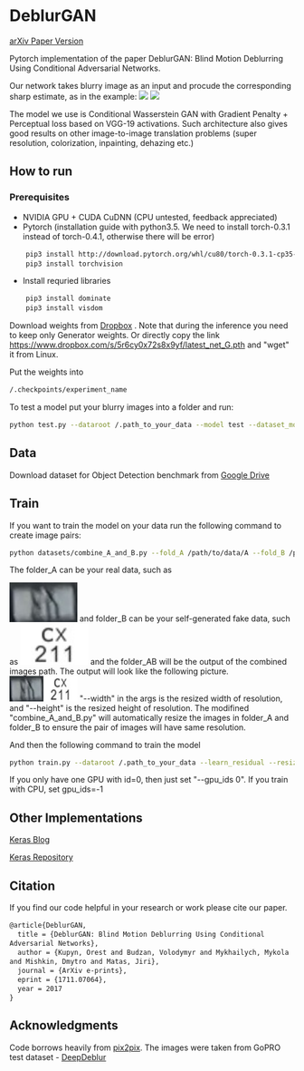 # DeblurGAN
[arXiv Paper Version](https://arxiv.org/pdf/1711.07064.pdf)

Pytorch implementation of the paper DeblurGAN: Blind Motion Deblurring Using Conditional Adversarial Networks.

Our network takes blurry image as an input and procude the corresponding sharp estimate, as in the example:
<img src="images/animation3.gif" width="400px"/> <img src="images/animation4.gif" width="400px"/>


The model we use is Conditional Wasserstein GAN with Gradient Penalty + Perceptual loss based on VGG-19 activations. Such architecture also gives good results on other image-to-image translation problems (super resolution, colorization, inpainting, dehazing etc.)

## How to run

### Prerequisites
- NVIDIA GPU + CUDA CuDNN (CPU untested, feedback appreciated)
- Pytorch (installation guide with python3.5. We need to install torch-0.3.1 instead of torch-0.4.1, otherwise there will be error)
```bash
    pip3 install http://download.pytorch.org/whl/cu80/torch-0.3.1-cp35-cp35m-linux_x86_64.whl
    pip3 install torchvision
```    
- Install requried libraries
```bash
    pip3 install dominate
    pip3 install visdom
```
Download weights from [Dropbox](https://www.dropbox.com/s/5r6cy0x72s8x9yf/latest_net_G.pth?dl=0) . Note that during the inference you need to keep only Generator weights. Or directly copy the link https://www.dropbox.com/s/5r6cy0x72s8x9yf/latest_net_G.pth and "wget" it from Linux.

Put the weights into 
```bash
/.checkpoints/experiment_name
```
To test a model put your blurry images into a folder and run:
```bash
python test.py --dataroot /.path_to_your_data --model test --dataset_mode single --learn_residual
```
## Data
Download dataset for Object Detection benchmark from [Google Drive](https://drive.google.com/file/d/1CPMBmRj-jBDO2ax4CxkBs9iczIFrs8VA/view?usp=sharing)

## Train

If you want to train the model on your data run the following command to create image pairs:
```bash
python datasets/combine_A_and_B.py --fold_A /path/to/data/A --fold_B /path/to/data/B --fold_AB /path/to/data --width 160 --height 120
```
The folder_A can be your real data, such as

<img src="https://github.com/lindylin1817/DeblurGAN/blob/master/CX211.jpg" width="120px"/>
and folder_B can be your self-generated fake data, such as

<img src="https://github.com/lindylin1817/DeblurGAN/blob/master/CX211_B.jpg" width="120px"/>
and the folder_AB will be the output of the combined images path. The output will look like the following picture.

<img src="https://github.com/lindylin1817/DeblurGAN/blob/master/CX211_AB.jpg" width="120px"/>
"--width" in the args is the resized width of resolution, and "--height" is the resized height of resolution. The modifined "combine_A_and_B.py" will automatically resize the images in folder_A and folder_B to ensure the pair of images will have same resolution.

And then the following command to train the model

```bash
python train.py --dataroot /.path_to_your_data --learn_residual --resize_or_crop crop --gpu_ids 0,1,2,3 --fineSize CROP_SIZE (we used 256)
```
If you only have one GPU with id=0, then just set "--gpu_ids 0". If you train with CPU, set gpu_ids=-1

## Other Implementations

[Keras Blog](https://blog.sicara.com/keras-generative-adversarial-networks-image-deblurring-45e3ab6977b5)

[Keras Repository](https://github.com/RaphaelMeudec/deblur-gan)



## Citation

If you find our code helpful in your research or work please cite our paper.

```
@article{DeblurGAN,
  title = {DeblurGAN: Blind Motion Deblurring Using Conditional Adversarial Networks},
  author = {Kupyn, Orest and Budzan, Volodymyr and Mykhailych, Mykola and Mishkin, Dmytro and Matas, Jiri},
  journal = {ArXiv e-prints},
  eprint = {1711.07064},
  year = 2017
}
```

## Acknowledgments
Code borrows heavily from [pix2pix](https://github.com/junyanz/pytorch-CycleGAN-and-pix2pix). The images were taken from GoPRO test dataset - [DeepDeblur](https://github.com/SeungjunNah/DeepDeblur_release)



